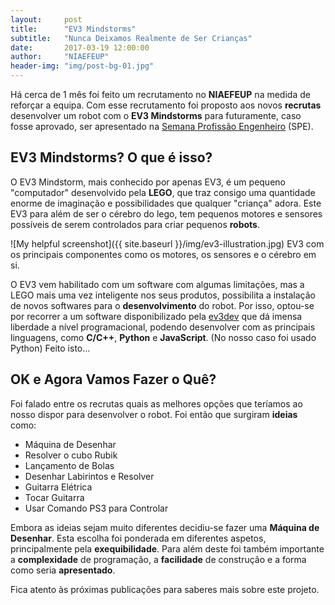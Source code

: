 ```yaml
---
layout:     post
title:      "EV3 Mindstorms"
subtitle:   "Nunca Deixamos Realmente de Ser Crianças"
date:       2017-03-19 12:00:00
author:     "NIAEFEUP"
header-img: "img/post-bg-01.jpg"
---
```


<p>Há cerca de 1 mês foi feito um recrutamento no <b>NIAEFEUP</b> na medida de reforçar a equipa. Com esse recrutamento foi proposto aos novos <b>recrutas</b> desenvolver um robot com o <b>EV3 Mindstorms</b> para futuramente, caso fosse aprovado, ser apresentado na <a href="https://paginas.fe.up.pt/~escolas/index.php/">Semana Profissão Engenheiro</a> (SPE).</p>

<h2 class="section-heading">EV3 Mindstorms? O que é isso?</h2>

<p>O EV3 Mindstorm, mais conhecido por apenas EV3, é um pequeno "computador" desenvolvido pela <b>LEGO</b>, que traz consigo uma quantidade enorme de imaginação e possibilidades que qualquer "criança" adora. Este EV3 para além de ser o cérebro do lego, tem pequenos motores e sensores possíveis de serem controlados para criar pequenos <b>robots</b>.</p>

![My helpful screenshot]({{ site.baseurl }}/img/ev3-illustration.jpg)
<span class="caption text-muted">EV3 com os principais componentes como os motores, os sensores e o cérebro em si.</span>

<p>O EV3 vem habilitado com um software com algumas limitações, mas a LEGO mais uma vez inteligente nos seus produtos, possibilita a instalação de novos softwares para o <b>desenvolvimento</b> do robot. Por isso, optou-se por recorrer a um software disponibilizado pela <a href="http://www.ev3dev.org/">ev3dev</a> que dá imensa liberdade a nível programacional, podendo desenvolver com as principais linguagens, como <b>C/C++</b>, <b>Python</b> e <b>JavaScript</b>. (No nosso caso foi usado Python) Feito isto...</p>

<h2 class="section-heading">OK e Agora Vamos Fazer o Quê?</h2>

<p>Foi falado entre os recrutas quais as melhores opções que teríamos ao nosso dispor para desenvolver o robot. Foi então que surgiram <b>ideias</b> como:</p>

<ul>
  <li>Máquina de Desenhar</li>
  <li>Resolver o cubo Rubik</li>
  <li>Lançamento de Bolas</li>
  <li>Desenhar Labirintos e Resolver</li>
  <li>Guitarra Elétrica</li>
  <li>Tocar Guitarra</li>
  <li>Usar Comando PS3 para Controlar</li>
</ul>

<p>Embora as ideias sejam muito diferentes decidiu-se fazer uma <B>Máquina de Desenhar</b>. Esta escolha foi ponderada em diferentes aspetos, principalmente pela <b>exequibilidade</b>. Para além deste foi também importante a <b>complexidade</b> de programação, a <b>facilidade</b> de construção e a forma como seria <b>apresentado</b>.</p>

<p>Fica atento às próximas publicações para saberes mais sobre este projeto.</p>

